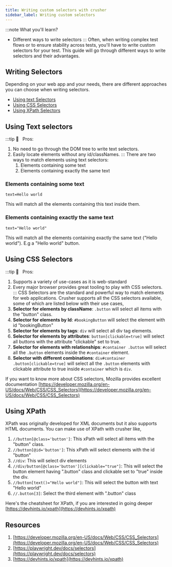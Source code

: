 ```yaml
---
title: Writing custom selectors with crusher
sidebar_label: Writing custom selectors
---
```


:::note What you'll learn?

- Different ways to write selectors
:::
  Often, when writing complex test flows or to ensure stability across tests, you'll have to write custom selectors for your test. This guide will go through different ways to write selectors and their advantages.

## Writing Selectors

Depending on your web app and your needs, there are different approaches you can choose when writing selectors.

- [Using text Selectors](#using-text-selectors)
- [Using CSS Selectors](#using-css-selectors)
- [Using XPath Selectors](#using-xpath)

## Using Text selectors

:::tip 🦖 &nbsp;&nbsp;Pros:

1. No need to go through the DOM tree to write text selectors.
2. Easily locate elements without any id/classNames.
   :::
   There are two ways to match elements using text selectors:
   <ol style={{ paddingLeft: '45px' }}>
     <li>Elements containing some text</li>
     <li>Elements containing exactly the same text</li>
   </ol>

### Elements containing some text

```
text=Hello world
```

This will match all the elements containing this text inside them.

### Elements containing exactly the same text

```
text="Hello world"
```

This will match all the elements containing exactly the same text ("Hello world"). E.g a "Hello world" button.

## Using CSS Selectors

:::tip 🦖 &nbsp;&nbsp;Pros:

1. Supports a variety of use-cases as it is web-standard
2. Every major browser provides great tooling to play with CSS selectors.
   :::
   CSS Selectors are the standard and powerful way to match elements for web applications. Crusher supports all the CSS selectors available, some of which are listed below with their use cases,
3. **Selector for elements by className**: `.button` will select all items with the "button" class.
4. **Selector for elements by Id**: `#bookingButton` will select the element with id "bookingButton"
5. **Selector for elements by tags**: `div` will select all div tag elements.
6. **Selector for elements by attributes**: `button[clickable=true]` will select all buttons with the attribute "clickable" set to true.
7. **Selector for elements with relationships**: `#container .button` will select all the `.button` elements inside the `#container` element.
8. **Selector with different combinations**: `div#container .button[clickable=true]` will select all the `.button` elements with clickable attribute to true inside `#container` which is `div`.

If you want to know more about CSS selectors, Mozilla provides excellent documentation [https://developer.mozilla.org/en-US/docs/Web/CSS/CSS_Selectors](https://developer.mozilla.org/en-US/docs/Web/CSS/CSS_Selectors)

## Using XPath

XPath was originally developed for XML documents but it also supports HTML documents. You can make use of XPath with crusher like,

1. `//button[@class='button']`: This xPath will select all items with the "button" class.
2. `//button[@id='button']`: This xPath will select elements with the id "button"
3. `//div`: This will select div elements
4. `//div/button[@class='button'][clickable="true"]`: This will select the button element having ".button" class and clickable set to "true" inside the div.
5. `//button[text()="Hello world"]`: This will select the button with text "Hello world"
6. `//.button[3]`: Select the third element with ".button" class

Here's the cheatsheet for XPath, if you are interested in going deeper [https://devhints.io/xpath](https://devhints.io/xpath)

## Resources

1. [https://developer.mozilla.org/en-US/docs/Web/CSS/CSS_Selectors](https://developer.mozilla.org/en-US/docs/Web/CSS/CSS_Selectors)
2. [https://playwright.dev/docs/selectors](https://playwright.dev/docs/selectors)
3. [https://devhints.io/xpath](https://devhints.io/xpath)
